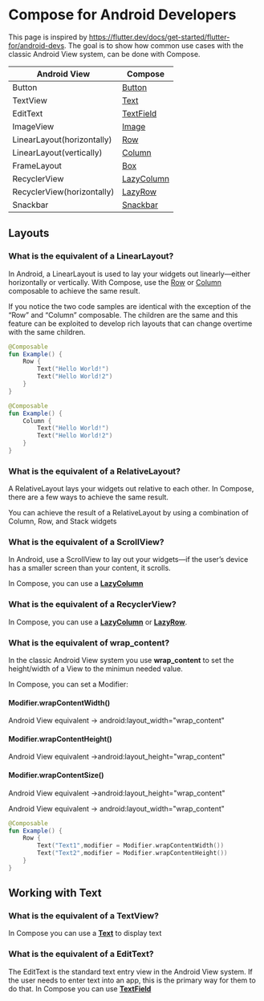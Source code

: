 # Compose for Android Developers
This page is inspired by https://flutter.dev/docs/get-started/flutter-for/android-devs. 
The goal is to show how common use cases with the classic Android View system, can be done with Compose.

| Android View                                    | Compose  |
| ----------------------------------------- | ------------------------------------ |
| Button  		    | [Button](../material/button.md)  |
| TextView  		    | [Text](../foundation/text.md)  |
| EditText  		    | [TextField](../material/textfield.md)  |
| ImageView  		    | [Image](../foundation/image.md)  |
| LinearLayout(horizontally)  		    | [Row](../layout/row.md)  |
| LinearLayout(vertically)  		    | [Column](../layout/column.md)  |
| FrameLayout  		    | [Box](../layout/box.md)  |
| RecyclerView  		    | [LazyColumn](../foundation/lazycolumn.md)  |
| RecyclerView(horizontally)  		    | [LazyRow](../foundation/lazyrow.md)  |
| Snackbar  		    | [Snackbar](../material/snackbar.md)  |


## Layouts
### What is the equivalent of a LinearLayout?

In Android, a LinearLayout is used to lay your widgets out linearly—either horizontally or vertically. With Compose, use the [Row](https://foso.github.io/Jetpack-Compose-Playground/layout/row/) or [Column](https://foso.github.io/Jetpack-Compose-Playground/layout/column/) composable to achieve the same result.

If you notice the two code samples are identical with the exception of the “Row” and “Column” composable. The children are the same and this feature can be exploited to develop rich layouts that can change overtime with the same children.

```kotlin
@Composable
fun Example() {
    Row {
        Text("Hello World!")
        Text("Hello World!2")
    }
}
```

```kotlin
@Composable
fun Example() {
    Column {
        Text("Hello World!")
        Text("Hello World!2")
    }
}

``` 


### What is the equivalent of a RelativeLayout?
A RelativeLayout lays your widgets out relative to each other. In Compose, there are a few ways to achieve the same result.

You can achieve the result of a RelativeLayout by using a combination of Column, Row, and Stack widgets

### What is the equivalent of a ScrollView?

In Android, use a ScrollView to lay out your widgets—if the user’s device has a smaller screen than your content, it scrolls.

In Compose, you can use a **[LazyColumn](../foundation/lazycolumn.md)**

### What is the equivalent of a RecyclerView?
In Compose, you can use a **[LazyColumn](../foundation/lazycolumn/)** or **[LazyRow](../foundation/lazyrow/)**.


### What is the equivalent of wrap_content?

In the classic Android View system you use **wrap_content** to set the height/width of a View to the minimun needed value.  

In Compose, you can set a Modifier:

#### Modifier.wrapContentWidth()
Android View equivalent -> android:layout_width="wrap_content"

#### Modifier.wrapContentHeight()
Android View equivalent ->android:layout_height="wrap_content"

#### Modifier.wrapContentSize()
Android View equivalent ->android:layout_height="wrap_content"

Android View equivalent -> android:layout_width="wrap_content"

```kotlin
@Composable
fun Example() {
    Row {
        Text("Text1",modifier = Modifier.wrapContentWidth())
        Text("Text2",modifier = Modifier.wrapContentHeight())
    }
}
```

## Working with Text

### What is the equivalent of a TextView?
In Compose you can use a **[Text](https://foso.github.io/Jetpack-Compose-Playground/foundation/text/)** to display text

### What is the equivalent of a EditText?
The EditText is the standard text entry view in the Android View system. If the user needs to enter text into an app, this is the primary way for them to do that. 
In Compose you can use **[TextField](https://foso.github.io/Jetpack-Compose-Playground/material/textfield/)**
